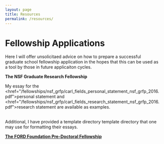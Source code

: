 ```yaml
---
layout: page
title: Resources
permalink: /resources/
---
```

<div class="home">

<h1 class="page-heading">Fellowship Applications</h1>
Here I will offer unsolicitaed advice on how to prepare a successful graduate school fellowship application in the hopes that this can be used as a tool by those
in future applicaiton cycles. <br>

<b> The NSF Graduate Research Fellowship </b> <br>

My essay for the 
<href="/fellowships/nsf_grfp/carl_fields_personal_statement_nsf_grfp_2016.pdf">personal statement</a> 
and 
<href="/fellowships/nsf_grfp/carl_fields_research_statement_nsf_grfp_2016.pdf">research statement</a> are available as examples.

<br>
Additional, I have provided a 
<href="/fellowships/nsf_grfp/template_dir.zip">template directory</a> 
template directory 
that one may use for formatting their essays.

<b> [The FORD Foundation Pre-Doctoral Fellowship](http://sites.nationalacademies.org/PGA/FordFellowships/PGA_171962) <b> <br>


